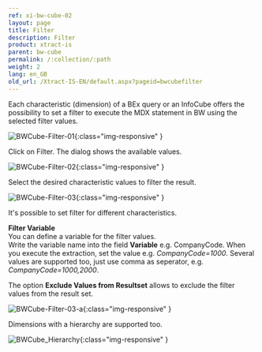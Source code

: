 ```yaml
---
ref: xi-bw-cube-02
layout: page
title: Filter
description: Filter
product: xtract-is
parent: bw-cube
permalink: /:collection/:path
weight: 2
lang: en_GB
old_url: /Xtract-IS-EN/default.aspx?pageid=bwcubefilter
---
```

Each characteristic (dimension) of a BEx query or an InfoCube offers the possibility to set a filter to execute the MDX statement in BW using the selected filter values.

![BWCube-Filter-01](/img/content/BWCube-Filter-01.png){:class="img-responsive" }

Click on Filter. The dialog shows the available values. 

![BWCube-Filter-02](/img/content/BWCube-Filter-02.png){:class="img-responsive" }

Select the desired characteristic values to filter the result.  

![BWCube-Filter-03](/img/content/BWCube-Filter-03.png){:class="img-responsive" }

It's possible to set filter for different characteristics.  

**Filter Variable**<br>
You can define a variable for the filter values.  
Write the variable name into the field **Variable** e.g. CompanyCode.
When you execute the extraction, set the value e.g. *CompanyCode=1000*.
Several values are supported too, just use comma as seperator, e.g. *CompanyCode=1000,2000*.

The option **Exclude Values from Resultset** allows to exclude the filter values from the result set. 

![BWCube-Filter-03-a](/img/content/BWCube-Filter-03-a.png){:class="img-responsive" } 

Dimensions with a hierarchy are supported too. 

![BWCube_Hierarchy](/img/content/BWCube_Hierarchy.png){:class="img-responsive" } 